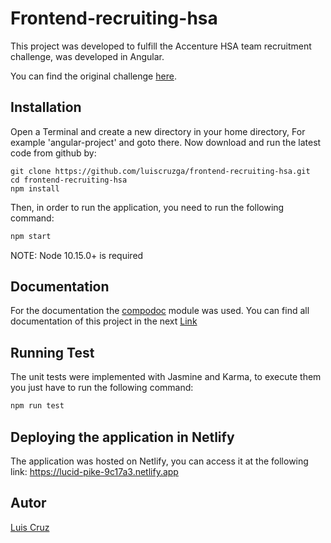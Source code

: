 # Frontend-recruiting-hsa

This project was developed to fulfill the Accenture HSA team recruitment challenge, was developed in Angular.

You can find the original challenge [here](https://github.com/concretesolutions/frontend-recruiting-hsa).

## Installation

Open a Terminal and create a new directory in your home directory, For example 'angular-project' and goto there.
Now download and run the latest code from github by:

```
git clone https://github.com/luiscruzga/frontend-recruiting-hsa.git
cd frontend-recruiting-hsa
npm install
```

Then, in order to run the application, you need to run the following command:

```js
npm start
```
NOTE: Node 10.15.0+ is required

## Documentation

For the documentation the [compodoc](https://compodoc.app) module was used.
You can find all documentation of this project in the next [Link](https://luiscruzga.github.io/frontend-recruiting-hsa/)

## Running Test

The unit tests were implemented with Jasmine and Karma, to execute them you just have to run the following command:

```js
npm run test
```

## Deploying the application in Netlify

The application was hosted on Netlify, you can access it at the following link: 
https://lucid-pike-9c17a3.netlify.app

## Autor

[Luis Cruz](https://github.com/luiscruzga/)
